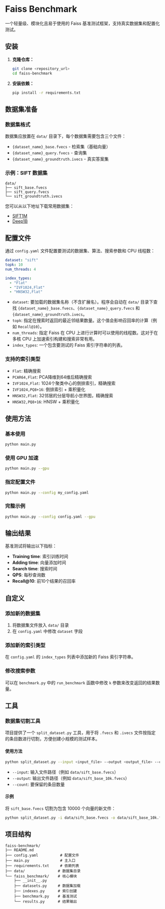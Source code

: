 # Faiss Benchmark

一个轻量级、模块化且易于使用的 Faiss 基准测试框架，支持真实数据集和配置化测试。

## 安装

1. **克隆仓库：**
   ```bash
   git clone <repository_url>
   cd faiss-benchmark
   ```

2. **安装依赖：**
   ```bash
   pip install -r requirements.txt
   ```

## 数据集准备

### 数据集格式

数据集应放置在 `data/` 目录下，每个数据集需要包含三个文件：

- `{dataset_name}_base.fvecs` - 检索集（基础向量）
- `{dataset_name}_query.fvecs` - 查询集
- `{dataset_name}_groundtruth.ivecs` - 真实答案集

### 示例：SIFT 数据集

```
data/
├── sift_base.fvecs
├── sift_query.fvecs
└── sift_groundtruth.ivecs
```

您可以从以下地址下载常用数据集：
- [SIFT1M](http://corpus-texmex.irisa.fr/)
- [Deep1B](http://sites.skoltech.ru/compvision/noimi/)

## 配置文件

通过 `config.yaml` 文件配置要测试的数据集、算法、搜索参数和 CPU 线程数：

```yaml
dataset: "sift"
topk: 10
num_threads: 4

index_types:
  - "Flat"
  - "IVF1024,Flat"
  - "HNSW32,Flat"
```

- `dataset`: 要加载的数据集名称（不含扩展名）。程序会自动在 `data/` 目录下查找 `{dataset_name}_base.fvecs`、`{dataset_name}_query.fvecs` 和 `{dataset_name}_groundtruth.ivecs`。
- `topk`: 指定在搜索时返回的最近邻结果数量。这个值会影响召回率的计算（例如 `Recall@10`）。
- `num_threads`: 指定 Faiss 在 CPU 上进行计算时可以使用的线程数。这对于在多核 CPU 上加速索引构建和搜索非常有用。
- `index_types`: 一个包含要测试的 Faiss 索引字符串的列表。

### 支持的索引类型

- `Flat`: 精确搜索
- `PCAR64,Flat`: PCA降维到64维后精确搜索
- `IVF1024,Flat`: 1024个聚类中心的倒排索引，精确搜索
- `IVF1024,PQ8+16`: 倒排索引 + 乘积量化
- `HNSW32,Flat`: 32邻居的分层导航小世界图，精确搜索
- `HNSW32,PQ8+16`: HNSW + 乘积量化

## 使用方法

### 基本使用

```bash
python main.py
```

### 使用 GPU 加速

```bash
python main.py --gpu
```

### 指定配置文件

```bash
python main.py --config my_config.yaml
```

### 完整示例

```bash
python main.py --config config.yaml --gpu
```

## 输出结果

基准测试将输出以下指标：

- **Training time**: 索引训练时间
- **Adding time**: 向量添加时间
- **Search time**: 搜索时间
- **QPS**: 每秒查询数
- **Recall@10**: 前10个结果的召回率

## 自定义

### 添加新的数据集

1. 将数据集文件放入 `data/` 目录
2. 在 `config.yaml` 中修改 `dataset` 字段

### 添加新的索引类型

在 `config.yaml` 的 `index_types` 列表中添加新的 Faiss 索引字符串。

### 修改搜索参数

可以在 `benchmark.py` 中的 `run_benchmark` 函数中修改 `k` 参数来改变返回的结果数量。

## 工具

### 数据集切割工具

项目提供了一个 `split_dataset.py` 工具，用于将 `.fvecs` 和 `.ivecs` 文件按指定的条目数进行切割，方便创建小规模的测试样本。

#### 使用方法

```bash
python split_dataset.py --input <input_file> --output <output_file> --count <num_entries>
```

- `--input`: 输入文件路径（例如 `data/sift_base.fvecs`）
- `--output`: 输出文件路径（例如 `data/sift_base_10k.fvecs`）
- `--count`: 要保留的条目数量

#### 示例

将 `sift_base.fvecs` 切割为包含 10000 个向量的新文件：

```bash
python split_dataset.py -i data/sift_base.fvecs -o data/sift_base_10k.fvecs -c 10000
```

## 项目结构

```
faiss-benchmark/
├── README.md
├── config.yaml          # 配置文件
├── main.py              # 主入口
├── requirements.txt     # 依赖列表
├── data/               # 数据集目录
└── faiss_benchmark/    # 核心模块
    ├── __init__.py
    ├── datasets.py     # 数据集加载
    ├── indexes.py      # 索引创建
    ├── benchmark.py    # 基准测试
    └── results.py      # 结果输出
```